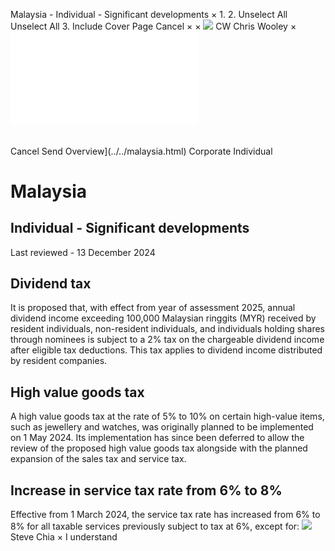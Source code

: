 Malaysia - Individual - Significant developments
×
1.
2.
Unselect All
Unselect All
3.
Include Cover Page
Cancel
×
×
![](../../-/media/world-wide-tax-summaries/attachments/global---chris-wooley.ashx%3Frev=ac5e5f3223b34096b1afc2a6009c7320&revision=ac5e5f32-23b3-4096-b1af-c2a6009c7320&hash=859B7ADC84DC2CBEC9760E9E6EE7DE6D0A8BFCDF)
CW
Chris Wooley
×
![](significant-developments.html)
######
Cancel
Send
Overview](../../malaysia.html)
Corporate
Individual
# Malaysia
## Individual - Significant developments
Last reviewed - 13 December 2024
## Dividend tax
It is proposed that, with effect from year of assessment 2025, annual dividend income exceeding 100,000 Malaysian ringgits (MYR) received by resident individuals, non-resident individuals, and individuals holding shares through nominees is subject to a 2% tax on the chargeable dividend income after eligible tax deductions. This tax applies to dividend income distributed by resident companies.
## High value goods tax
A high value goods tax at the rate of 5% to 10% on certain high-value items, such as jewellery and watches, was originally planned to be implemented on 1 May 2024. Its implementation has since been deferred to allow the review of the proposed high value goods tax alongside with the planned expansion of the sales tax and service tax.
## Increase in service tax rate from 6% to 8%
Effective from 1 March 2024, the service tax rate has increased from 6% to 8% for all taxable services previously subject to tax at 6%, except for:
![](../../-/media/world-wide-tax-summaries/malaysiasteve-chiastevechiasqjpg20241212012724686.ashx%3Frev=19756e5d7f9c4aed89aee4f9db5fcd22&revision=19756e5d-7f9c-4aed-89ae-e4f9db5fcd22&hash=9CB90707118F80BE4DD1C35CB65470D28EC77A79)
Steve Chia
×
I understand